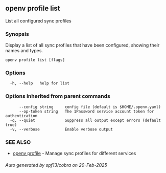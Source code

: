 ## openv profile list

List all configured sync profiles

### Synopsis

Display a list of all sync profiles that have been configured, showing their names and types.

```
openv profile list [flags]
```

### Options

```
  -h, --help   help for list
```

### Options inherited from parent commands

```
      --config string     config file (default is $HOME/.openv.yaml)
      --op-token string   The 1Password service account token for authentication
  -q, --quiet             Suppress all output except errors (default true)
  -v, --verbose           Enable verbose output
```

### SEE ALSO

* [openv profile](openv_profile.md)	 - Manage sync profiles for different services

###### Auto generated by spf13/cobra on 20-Feb-2025
